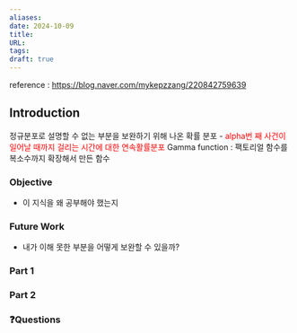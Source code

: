 ```yaml
---
aliases: 
date: 2024-10-09
title: 
URL: 
tags: 
draft: true
---
```

reference : https://blog.naver.com/mykepzzang/220842759639
## Introduction
정규분포로 설명할 수 없는 부분을 보완하기 위해 나온 확률 분포
	- <span style="color:red"> alpha번 째 사건이 일어날 때까지 걸리는 시간에 대한 연속활률분포</span>
Gamma function : 팩토리얼 함수를 복소수까지 확장해서 만든 함수
### Objective
- 이 지식을 왜 공부해야 했는지

### Future Work
- 내가 이해 못한 부분을 어떻게 보완할 수 있을까?

### Part 1

### Part 2


### ❓️Questions

